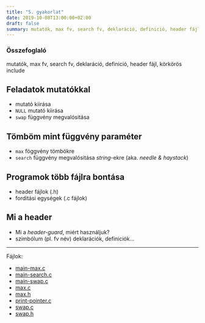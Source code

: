 ```yaml
---
title: "5. gyakorlat"
date: 2019-10-08T13:00:00+02:00
draft: false
summary: mutatók, max fv, search fv, deklaráció, definició, header fájl, körkörös include
---
```


### Összefoglaló
mutatók, max fv, search fv, deklaráció, definició, header fájl, körkörös include

## Feladatok mutatókkal

- mutató kiirása
- `NULL` mutató kiirása
- `swap` függvény megvalósitása

## Tömböm mint függvény paraméter

- `max` föggvény tömbökre
- `search` függvény megvalósitása *string*-ekre (aka. *needle & haystack*)

## Programok több fájlra bontása
- header fájlok (.h)
- forditási egységek (.c fájlok)

## Mi a header
- Mi a *header-guard*, miért használjuk?
- szimbólum (pl. fv név) deklarációk, definiciók...

---
Fájlok:

- [main-max.c](main-max.c)
- [main-search.c](main-search.c)
- [main-swap.c](main-swap.c)
- [max.c](max.c)
- [max.h](max.h)
- [print-pointer.c](print-pointer.c)
- [swap.c](swap.c)
- [swap.h](swap.h)
